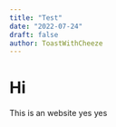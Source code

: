 ```yaml
---
title: "Test"
date: "2022-07-24"
draft: false
author: ToastWithCheeze
---
```


# Hi
This is an website yes yes